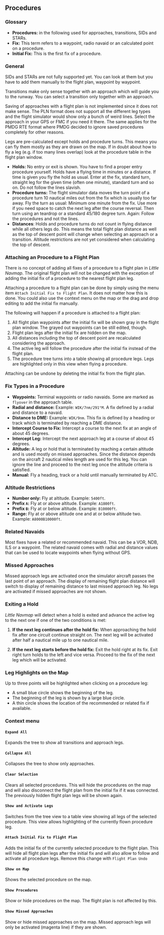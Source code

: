 ## Procedures

### Glossary

* **Procedures:** in the following used for approaches, transitions, SIDs and STARs.
* **Fix:** This term refers to a waypoint, radio navaid or an calculated point on a procedure.
* **Initial Fix:** This is the first fix of a procedure.

### General

SIDs and STARs are not fully supported yet. You can look at them but you have to add them manually to the flight plan, waypoint by waypoint.

Transitions make only sense together with an approach which will guide you to the runway. You can select a transition only together with an approach.

Saving of approaches with a flight plan is not implemented since it does not make sense. The PLN format does not support all the different leg types and the flight simulator would show only a bunch of weird lines. Select the approach in your GPS or FMC if you need it there. The same applies for the PMDG RTE format where PMDG decided to ignore saved procedures completely for other reasons.

Legs are pre-calculated except holds and procedure turns. This means you can fly them mostly as they are drawn on the map. If in doubt about how to fly a leg (e.g. if too many lines overlap) look at the procedure table in the flight plan window.

 * **Holds:** No entry or exit is shown. You have to find a proper entry procedure yourself. Holds have a flying time in minutes or a distance. If time is given you fly the hold as usual. Enter at the fix, standard turn, straight leg for the given time (often one minute), standard turn and so on. Do not follow the lines slavish. 
 * **Procedure turns:** The flight simulator data moves the turn point of a procedure turn 10 nautical miles out from the fix which is usually too far away. Fly the turn as usual: Minimum one minute from the fix. Use more if you need space to catch the next leg after the course reversal. Then turn using an teardrop or a standard 45/180 degree turn. Again: Follow the procedures and not the lines.
 * **Distances**: Holds and procedure turns do not count in flying distance while all others legs do. This means the total flight plan distance as well as the top of descent point will change when selecting an approach or a transition. Altitude restrictions are not yet considered when calculating the top of descent.

### Attaching an Procedure to a Flight Plan

There is no concept of adding all fixes of a procedure to a flight plan in _Little Navmap_. The original flight plan will not be changed with the exception of adding the initial fix of a procedure to the nearest flight plan leg.

Attaching a procedure to a flight plan can be done by simply using the menu item `Attach Initial Fix to Flight Plan`. It does not matter how this is done. You could also use the context menu on the map or the drag and drop editing to add the initial fix manually.

The following will happen if a procedure is attached to a flight plan:

1. All flight plan waypoints after the initial fix will be shown gray in the flight plan window. The grayed out waypoints can be still edited, though.
2. Flight plan legs after the initial fix are hidden on the map.
3. All distances including the top of descent point are recalculated considering the approach.
4. The active leg will follow the procedure after the initial fix instead of the flight plan.
5. The procedure tree turns into a table showing all procedure legs. Legs are highlighted only in this view when flying a procedure.

Attaching can be undone by deleting the initial fix from the flight plan.

### Fix Types in a Procedure

* **Waypoints:** Terminal waypoints or radio navaids. Some are marked as `flyover` in the approach table.
* **Radial and distance:** Example: `WIK/7nm/291°M`. A fix defined by a radial and distance to a navaid.
* **Distance to DME:** Example: `WIK/9nm`. This fix is defined by a heading or track which is terminated by reaching a DME distance.
* **Intercept Course to Fix:** Intercept a course to the next fix at an angle of about 45 degrees.
* **Intercept Leg:** Intercept the next approach leg at a course of about 45 degrees.
* **Altitude:** A leg or hold that is terminated by reaching a certain altitude and is used mostly on missed approaches. Since the distance depends on the aircraft 2 nautical miles length are used for this leg. You can ignore the line and proceed to the next leg once the altitude criteria is satisfied.
* **Manual:** Fly a heading, track or a hold until manually terminated by ATC.

### Altitude Restrictions

* **Number only:** Fly at altitude. Example: `5400ft`.
* **Prefix `A`:** Fly at or above altitude. Example: `A1800ft`.
* **Prefix `B`:** Fly at or below altitude. Example: `B10000ft`.
* **Range:** Fly at or above altitude one and at or below altitude two. Example: `A8000B10000ft`.

### Related Navaids

Most fixes have a related or recommended navaid. This can be a VOR, NDB, ILS or a waypoint. The related navaid comes with radial and distance values that can be used to locate waypoints when flying without GPS.

### Missed Approaches

Missed approach legs are activated once the simulator aircraft passes the last point of an approach. The display of remaining flight plan distance will switch to display of remaining distance to last missed approach leg. No legs are activated if missed approaches are not shown.

### Exiting a Hold

_Little Navmap_ will detect when a hold is exited and advance the active leg to the next one if one of the two conditions is met:

1. **If the next leg continues after the hold fix:** When approaching the hold fix after one circuit continue straight on. The next leg will be activated after half a nautical mile up to one nautical mile. 

1. **If the next leg starts before the hold fix:** Exit the hold right at its fix. Exit right turn holds to the left and vice versa. Proceed to the fix of the next leg which will be activated.

### Leg Highlights on the Map

Up to three points will be highlighted when clicking on a procedure leg:
* A small blue circle shows the beginning of the leg.
* The beginning of the leg is shown by a large blue circle.
* A thin circle shows the location of the recommended or related fix if available.

### Context menu

#### `Expand All`

Expands the tree to show all transitions and approach legs.

#### `Collapse All`

Collapses the tree to show only approaches.

#### `Clear Selection`

Clears all selected procedures. This will hide the procedures on the map and will also disconnect the flight plan from the initial fix if it was connected. The previously hidden flight plan legs will be shown again.

#### `Show and Activate Legs`

Switches from the tree view to a table view showing all legs of the selected procedure. This view allows highlighting of the currently flown procedure leg.

#### `Attach Initial Fix to Flight Plan`

Adds the initial fix of the currently selected procedure to the flight plan. This will hide all flight plan legs after the initial fix and will also allow to follow and activate all procedure legs. Remove this change with `Flight Plan Undo`

#### `Show on Map`

Shows the selected procedure on the map.

#### `Show Procedures`

Show or hide procedures on the map. The flight plan is not affected by this.

#### `Show Missed Approaches`

Show or hide missed approaches on the map. Missed approach legs will only be activated (magenta line) if they are shown.



